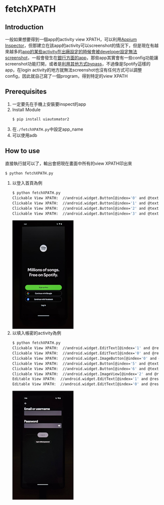 # fetchXPATH
## Introduction
一般如果想要得到一個app的activity view XPATH，可以利用[Appium Inspector](https://github.com/appium/appium-inspector/releases)，但那建立在該app的activity可以screenshot的情況下，但是現在有越來越多的[app的某些activity在出廠設定的時候會被developer設定無法screenshot](https://www.reddit.com/r/pixel_phones/comments/xbtrg2/disabled_by_your_admin_on_a_screenshot/)，一般會發生在[銀行方面的app](https://www.esunbank.com/zh-tw/about/faq/content?q=mobile/056)，那些app其實會有一些config功能讓screenshot功能打開，或者是[利用其他方式bypass](https://www.softwaretestinghelp.com/fix-for-error-cant-take-screenshot-due-to-security-policy/)，不過像是Spotify這樣的app，在login activity的地方就無法screenshot也沒有任何方式可以調整config，因此就自己寫了一個program，得到特定的view XPATH
## Prerequisites
1. 一定要先在手機上安裝要inspect的app
2. Install Module
    ```bash
    $ pip install uiautomator2
    ```
3. 在`./fetchXPATH.py`中設定app_name
4. 可以使用adb
## How to use
直接執行就可以了，輸出會把現在畫面中所有的view XPATH印出來
```bash
$ python fetchXPATH.py
```
1. 以登入首頁為例
    ```bash
    $ python fetchXPATH.py
    Clickable View XPATH:  //android.widget.Button[@index='0' and @text='Sign up free' and @package='com.spotify.music' and @clickable='true']
    Clickable View XPATH:  //android.widget.Button[@index='1' and @text='Continue with Google' and @package='com.spotify.music' and @clickable='true']        
    Clickable View XPATH:  //android.widget.Button[@index='2' and @text='Continue with Facebook' and @package='com.spotify.music' and @clickable='true']      
    Clickable View XPATH:  //android.widget.Button[@index='3' and @text='Log in' and @package='com.spotify.music' and @clickable='true']
    ```
    <img src="./img/124232_0.jpg" width="200px" />
2. 以填入帳密的activity為例
    ```bash
    $ python fetchXPATH.py
    Clickable View XPATH:  //android.widget.EditText[@index='1' and @resource-id='com.spotify.music:id/username_text' and @package='com.spotify.music' and @clickable='true']
    Clickable View XPATH:  //android.widget.EditText[@index='0' and @resource-id='com.spotify.music:id/password_text' and @package='com.spotify.music' and @clickable='true']
    Clickable View XPATH:  //android.widget.ImageButton[@index='0' and @resource-id='com.spotify.music:id/text_input_end_icon' and @package='com.spotify.music' and @content-desc='Show password' and @clickable='true']
    Clickable View XPATH:  //android.widget.Button[@index='5' and @text='Log in' and @resource-id='com.spotify.music:id/login_button' and @package='com.spotify.music' and @clickable='true']
    Clickable View XPATH:  //android.widget.Button[@index='6' and @text='Log in without password' and @resource-id='com.spotify.music:id/request_magiclink_lower_button' and @package='com.spotify.music' and @clickable='true']
    Clickable View XPATH:  //android.widget.ImageView[@index='2' and @resource-id='com.spotify.music:id/back_button' and @package='com.spotify.music' and @content-desc='Back' and @clickable='true']
    Editable View XPATH:  //android.widget.EditText[@index='1' and @resource-id='com.spotify.music:id/username_text' and @package='com.spotify.music' and @clickable='true']
    Editable View XPATH:  //android.widget.EditText[@index='0' and @resource-id='com.spotify.music:id/password_text' and @package='com.spotify.music' and @clickable='true']
    ```
    <img src="./img/124231_0.jpg" width="200px"/>